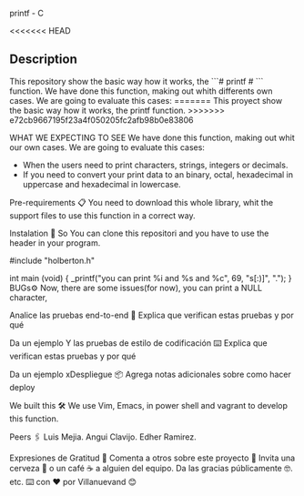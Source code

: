 printf - C

<<<<<<< HEAD
<p align= "center">
<h2>Description</h2>
This repository show the basic way how it works, the ```# printf # ``` function.
We have done this function, making out whith differents own cases. 
We are going to evaluate this cases:
=======
This proyect show the basic way how it works, the printf function.
>>>>>>> e72cb9667195f23a4f050205fc2afb98b0e83806

WHAT WE EXPECTING TO SEE
We have done this function, making out whit our own cases. We are going to evaluate this cases:

- When the users need to print characters, strings, integers or decimals.
- If you need to convert your print data to an binary, octal, hexadecimal in uppercase and hexadecimal in lowercase.

Pre-requirements 📋
You need to download this whole library, whit the support files to use this function in a correct way.

Instalation 🔧
So You can clone this repositori and you have to use the header in your program.

#include "holberton.h"

int main (void)
{
	_printf("you can print %i and %s and %c", 69, "s[:)]", ".");
}
BUGs⚙️
Now, there are some issues(for now), you can print a NULL character,

Analice las pruebas end-to-end 🔩
Explica que verifican estas pruebas y por qué

Da un ejemplo
Y las pruebas de estilo de codificación ⌨️
Explica que verifican estas pruebas y por qué

Da un ejemplo
xDespliegue 📦
Agrega notas adicionales sobre como hacer deploy

We built this 🛠️
We use Vim, Emacs, in power shell and vagrant to develop this function.

Peers 🖇️
Luis Mejia.
Angui Clavijo.
Edher Ramirez.


Expresiones de Gratitud 🎁
Comenta a otros sobre este proyecto 📢
Invita una cerveza 🍺 o un café ☕ a alguien del equipo.
Da las gracias públicamente 🤓.
etc.
⌨️ con ❤️ por Villanuevand 😊
